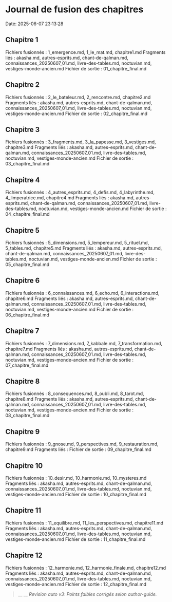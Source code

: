 # Journal de fusion des chapitres
Date: 2025-06-07 23:13:28
## Chapitre 1
Fichiers fusionnés : 1_emergence.md, 1_le_mat.md, chapitre1.md
Fragments liés : akasha.md, autres-esprits.md, chant-de-qalman.md, connaissances_20250607_01.md, livre-des-tables.md, noctuvian.md, vestiges-monde-ancien.md
Fichier de sortie : 01_chapitre_final.md
## Chapitre 2
Fichiers fusionnés : 2_le_bateleur.md, 2_rencontre.md, chapitre2.md
Fragments liés : akasha.md, autres-esprits.md, chant-de-qalman.md, connaissances_20250607_01.md, livre-des-tables.md, noctuvian.md, vestiges-monde-ancien.md
Fichier de sortie : 02_chapitre_final.md
## Chapitre 3
Fichiers fusionnés : 3_fragments.md, 3_la_papesse.md, 3_vestiges.md, chapitre3.md
Fragments liés : akasha.md, autres-esprits.md, chant-de-qalman.md, connaissances_20250607_01.md, livre-des-tables.md, noctuvian.md, vestiges-monde-ancien.md
Fichier de sortie : 03_chapitre_final.md
## Chapitre 4
Fichiers fusionnés : 4_autres_esprits.md, 4_defis.md, 4_labyrinthe.md, 4_limperatrice.md, chapitre4.md
Fragments liés : akasha.md, autres-esprits.md, chant-de-qalman.md, connaissances_20250607_01.md, livre-des-tables.md, noctuvian.md, vestiges-monde-ancien.md
Fichier de sortie : 04_chapitre_final.md
## Chapitre 5
Fichiers fusionnés : 5_dimensions.md, 5_lempereur.md, 5_rituel.md, 5_tables.md, chapitre5.md
Fragments liés : akasha.md, autres-esprits.md, chant-de-qalman.md, connaissances_20250607_01.md, livre-des-tables.md, noctuvian.md, vestiges-monde-ancien.md
Fichier de sortie : 05_chapitre_final.md
## Chapitre 6
Fichiers fusionnés : 6_connaissances.md, 6_echo.md, 6_interactions.md, chapitre6.md
Fragments liés : akasha.md, autres-esprits.md, chant-de-qalman.md, connaissances_20250607_01.md, livre-des-tables.md, noctuvian.md, vestiges-monde-ancien.md
Fichier de sortie : 06_chapitre_final.md
## Chapitre 7
Fichiers fusionnés : 7_dimensions.md, 7_kabbale.md, 7_transformation.md, chapitre7.md
Fragments liés : akasha.md, autres-esprits.md, chant-de-qalman.md, connaissances_20250607_01.md, livre-des-tables.md, noctuvian.md, vestiges-monde-ancien.md
Fichier de sortie : 07_chapitre_final.md
## Chapitre 8
Fichiers fusionnés : 8_consequences.md, 8_oubli.md, 8_tarot.md, chapitre8.md
Fragments liés : akasha.md, autres-esprits.md, chant-de-qalman.md, connaissances_20250607_01.md, livre-des-tables.md, noctuvian.md, vestiges-monde-ancien.md
Fichier de sortie : 08_chapitre_final.md
## Chapitre 9
Fichiers fusionnés : 9_gnose.md, 9_perspectives.md, 9_restauration.md, chapitre9.md
Fragments liés :
Fichier de sortie : 09_chapitre_final.md
## Chapitre 10
Fichiers fusionnés : 10_desir.md, 10_harmonie.md, 10_mysteres.md
Fragments liés : akasha.md, autres-esprits.md, chant-de-qalman.md, connaissances_20250607_01.md, livre-des-tables.md, noctuvian.md, vestiges-monde-ancien.md
Fichier de sortie : 10_chapitre_final.md
## Chapitre 11
Fichiers fusionnés : 11_equilibre.md, 11_les_perspectives.md, chapitre11.md
Fragments liés : akasha.md, autres-esprits.md, chant-de-qalman.md, connaissances_20250607_01.md, livre-des-tables.md, noctuvian.md, vestiges-monde-ancien.md
Fichier de sortie : 11_chapitre_final.md
## Chapitre 12
Fichiers fusionnés : 12_harmonie.md, 12_harmonie_finale.md, chapitre12.md
Fragments liés : akasha.md, autres-esprits.md, chant-de-qalman.md, connaissances_20250607_01.md, livre-des-tables.md, noctuvian.md, vestiges-monde-ancien.md
Fichier de sortie : 12_chapitre_final.md
> __
> __
> _Revision auto v3: Points faibles corrigés selon author-guide._
